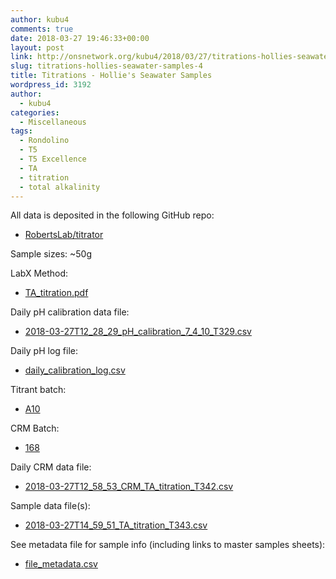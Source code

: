 ```yaml
---
author: kubu4
comments: true
date: 2018-03-27 19:46:33+00:00
layout: post
link: http://onsnetwork.org/kubu4/2018/03/27/titrations-hollies-seawater-samples-4/
slug: titrations-hollies-seawater-samples-4
title: Titrations - Hollie's Seawater Samples
wordpress_id: 3192
author:
  - kubu4
categories:
  - Miscellaneous
tags:
  - Rondolino
  - T5
  - T5 Excellence
  - TA
  - titration
  - total alkalinity
---
```


All data is deposited in the following GitHub repo:





  * [RobertsLab/titrator](https://github.com/RobertsLab/titrator)



Sample sizes: ~50g

LabX Method:



  * [TA_titration.pdf](https://github.com/RobertsLab/titrator/blob/master/LabX_method_files/TA_titration.pdf)



Daily pH calibration data file:



  * [2018-03-27T12_28_29_pH_calibration_7_4_10_T329.csv
](https://github.com/RobertsLab/titrator/raw/master/data/cal_data/2018-03-27T12_28_29_pH_calibration_7_4_10_T329.csv)



Daily pH log file:



  * [daily_calibration_log.csv](https://github.com/RobertsLab/titrator/blob/master/data/cal_data/daily_calibration_log.csv)



Titrant batch:



  * [A10](https://github.com/RobertsLab/titrator/blob/master/data/acid_certifications/Batch_A10_CoA.pdf)



CRM Batch:



  * [168](https://github.com/RobertsLab/titrator/blob/master/data/crm_certifications/Batch168.pdf)



Daily CRM data file:



  * [2018-03-27T12_58_53_CRM_TA_titration_T342.csv](https://github.com/RobertsLab/titrator/raw/master/data/titration_data/crm_data/2018-03-27T12_58_53_CRM_TA_titration_T342.csv)



Sample data file(s):



  * [2018-03-27T14_59_51_TA_titration_T343.csv
](https://github.com/RobertsLab/titrator/raw/master/data/titration_data/sample_data/2018-03-27T14_59_51_TA_titration_T343.csv)



See metadata file for sample info (including links to master samples sheets):



  * [file_metadata.csv](https://github.com/RobertsLab/titrator/blob/master/data/titration_data/sample_data/file_metadata.csv)



